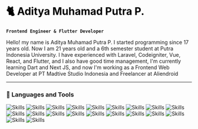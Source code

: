 <h1 style="color: black; text-underline: none;">🐈 Aditya Muhamad Putra P.</h1>
 
**`Frontend Engineer & Flutter Developer`**  

Hello! my name is Aditya Muhamad Putra P. I started programming since 17 years old. Now I am 21 years old and a 6th semester student at Putra Indonesia University. 
 I have experienced with Laravel, Codeigniter, Vue, React, and Flutter, and I also have good time management, I'm currently learning Dart and Next JS, and now I'm working as a Frontend Web Developer at PT Madtive Studio Indonesia and Freelancer at Aliendroid
  
---

### 🧰 Languages and Tools
<p>
  <img src="https://img.shields.io/badge/jquery-0769AD.svg?style=for-the-badge&logo=jquery&logoColor=white" alt="Skills">
  <img src="https://img.shields.io/badge/bootstrap-7952B3.svg?style=for-the-badge&logo=bootstrap&logoColor=white" alt="Skills">
  <img src="https://img.shields.io/badge/tailwindcss-06B6D4.svg?style=for-the-badge&logo=tailwindcss&logoColor=white" alt="Skills">
  <img src="https://img.shields.io/badge/shadcn-06B6D4.svg?style=for-the-badge&logo=shadcn&logoColor=white" alt="Skills">
  <img src="https://img.shields.io/badge/sass-CC6699.svg?style=for-the-badge&logo=sass&logoColor=white" alt="Skills">
  <img src="https://img.shields.io/badge/react-61DAFB.svg?style=for-the-badge&logo=react&logoColor=white" alt="Skills">
  <img src="https://img.shields.io/badge/next-000000.svg?style=for-the-badge&logo=nextdotjs&logoColor=white" alt="Skills">
  <img src="https://img.shields.io/badge/vue-4FC08D.svg?style=for-the-badge&logo=vuedotjs&logoColor=white" alt="Skills">
  <img src="https://img.shields.io/badge/vuex-4FC08D.svg?style=for-the-badge&logo=vuedotjs&logoColor=white" alt="Skills">
  <img src="https://img.shields.io/badge/pinia-4FC08D.svg?style=for-the-badge&logo=vuedotjs&logoColor=white" alt="Skills">
  <img src="https://img.shields.io/badge/nuxt-00DC82.svg?style=for-the-badge&logo=nuxtdotjs&logoColor=white" alt="Skills">
  <img src="https://img.shields.io/badge/vuetify-1867C0.svg?style=for-the-badge&logo=vuetify&logoColor=white" alt="Skills">
  <img src="https://img.shields.io/badge/laravel-FF2D20.svg?style=for-the-badge&logo=laravel&logoColor=white" alt="Skills">
  <img src="https://img.shields.io/badge/redis-DC382D.svg?style=for-the-badge&logo=redis&logoColor=white" alt="Skills">
  <img src="https://img.shields.io/badge/codeigniter-EF4223.svg?style=for-the-badge&logo=codeigniter&logoColor=white" alt="Skills">
  <img src="https://img.shields.io/badge/visualbasic-512BD4.svg?style=for-the-badge&logo=visualbasic&logoColor=white" alt="Skills">
  <img src="https://img.shields.io/badge/.net-512BD4.svg?style=for-the-badge&logo=dotnet&logoColor=white" alt="Skills">
  <img src="https://img.shields.io/badge/firebase-FFCA28.svg?style=for-the-badge&logo=firebase&logoColor=white" alt="Skills">
  <img src="https://img.shields.io/badge/flutter-02569B.svg?style=for-the-badge&logo=flutter&logoColor=white" alt="Skills">
  <img src="https://img.shields.io/badge/figma-F24E1E.svg?style=for-the-badge&logo=figma&logoColor=white" alt="Skills">
</p>
